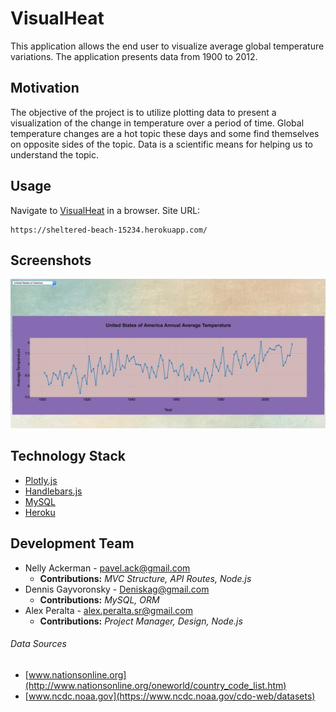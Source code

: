 # VisualHeat
This application allows the end user to visualize average global temperature variations. The application presents data from 1900 to 2012.

## Motivation

The objective of the project is to utilize plotting data to present a visualization of the change in temperature over a period of time. Global temperature changes are a hot topic these days and some find themselves on opposite sides of the topic. Data is a scientific means for helping us to understand the topic.

## Usage

Navigate to [VisualHeat](https://sheltered-beach-15234.herokuapp.com/) in a browser. Site URL:
```
https://sheltered-beach-15234.herokuapp.com/
```

## Screenshots
![U.S.A Data](public/assets/img/VisualHeat.jpg)

## Technology Stack
- [Plotly.js](https://plot.ly/javascript/getting-started/)
- [Handlebars.js](https://handlebarsjs.com/)
- [MySQL](https://www.mysql.com/)
- [Heroku](www.heroku.com)

## Development Team

- Nelly Ackerman - <pavel.ack@gmail.com>
    - __Contributions:__ *MVC Structure, API Routes, Node.js* 
- Dennis Gayvoronsky - <Deniskag@gmail.com>
    - __Contributions:__ *MySQL, ORM*
- Alex Peralta - <alex.peralta.sr@gmail.com>
    - __Contributions:__ *Project Manager, Design, Node.js*

###### Data Sources
* [www.nationsonline.org](http://www.nationsonline.org/oneworld/country_code_list.htm)
* [www.ncdc.noaa.gov](https://www.ncdc.noaa.gov/cdo-web/datasets)
